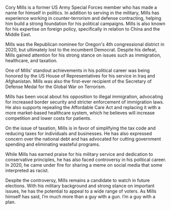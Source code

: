 Cory Mills is a former US Army Special Forces member who has made a name for himself in politics. In addition to serving in the military, Mills has experience working in counter-terrorism and defense contracting, helping him build a strong foundation for his political campaigns. Mills is also known for his expertise on foreign policy, specifically in relation to China and the Middle East.

Mills was the Republican nominee for Oregon's 4th congressional district in 2020, but ultimately lost to the incumbent Democrat. Despite his defeat, Mills gained attention for his strong stance on issues such as immigration, healthcare, and taxation.

One of Mills' standout achievements in his political career was being honored by the US House of Representatives for his service in Iraq and Afghanistan. Mills was also the first-ever recipient of the Secretary of Defense Medal for the Global War on Terrorism.

Mills has been vocal about his opposition to illegal immigration, advocating for increased border security and stricter enforcement of immigration laws. He also supports repealing the Affordable Care Act and replacing it with a more market-based healthcare system, which he believes will increase competition and lower costs for patients.

On the issue of taxation, Mills is in favor of simplifying the tax code and reducing taxes for individuals and businesses. He has also expressed concern over the national debt and has advocated for cutting government spending and eliminating wasteful programs.

While Mills has earned praise for his military service and dedication to conservative principles, he has also faced controversy in his political career. In 2020, he came under fire for sharing a meme on social media that some interpreted as racist.

Despite the controversy, Mills remains a candidate to watch in future elections. With his military background and strong stance on important issues, he has the potential to appeal to a wide range of voters. As Mills himself has said, I’m much more than a guy with a gun. I’m a guy with a plan.
